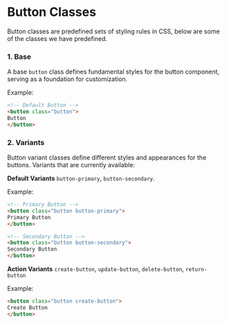 # Button Classes

Button classes are predefined sets of styling rules in CSS, below are some of the classes we have predefined.

### 1. Base
A base `button` class defines fundamental styles for the button component, serving as a foundation for customization.

Example:
```html
<!-- Default Button -->
<button class="button">
Button
</button>
```

### 2. Variants
Button variant classes define different styles and appearances for the buttons. Variants that are currently available:

<b>Default Variants</b>
`button-primary`, `button-secondary`.

Example:
```html
<!-- Primary Button -->
<button class="button button-primary">
Primary Button
</button>

<!-- Secondary Button -->
<button class="button button-secondary">
Secondary Button
</button>
```

<b>Action Variants</b>
`create-button`, `update-button`, `delete-button`, `return-button`

Example:
```html
<button class="button create-button">
Create Button
</button>
```
